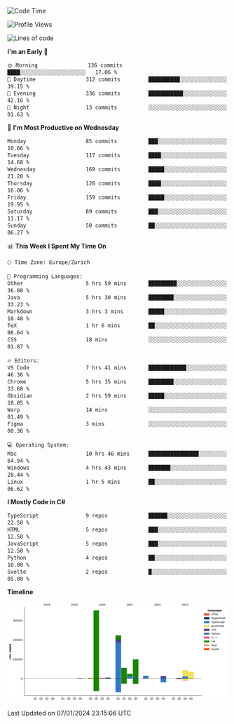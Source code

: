 <!--START_SECTION:waka-->
![Code Time](http://img.shields.io/badge/Code%20Time-512%20hrs%2049%20mins-blue)

![Profile Views](http://img.shields.io/badge/Profile%20Views-40-blue)

![Lines of code](https://img.shields.io/badge/From%20Hello%20World%20I%27ve%20Written-880.6%20thousand%20lines%20of%20code-blue)

**I'm an Early 🐤** 

```text
🌞 Morning                136 commits         ████░░░░░░░░░░░░░░░░░░░░░   17.06 % 
🌆 Daytime                312 commits         ██████████░░░░░░░░░░░░░░░   39.15 % 
🌃 Evening                336 commits         ███████████░░░░░░░░░░░░░░   42.16 % 
🌙 Night                  13 commits          ░░░░░░░░░░░░░░░░░░░░░░░░░   01.63 % 
```
📅 **I'm Most Productive on Wednesday** 

```text
Monday                   85 commits          ███░░░░░░░░░░░░░░░░░░░░░░   10.66 % 
Tuesday                  117 commits         ████░░░░░░░░░░░░░░░░░░░░░   14.68 % 
Wednesday                169 commits         █████░░░░░░░░░░░░░░░░░░░░   21.20 % 
Thursday                 128 commits         ████░░░░░░░░░░░░░░░░░░░░░   16.06 % 
Friday                   159 commits         █████░░░░░░░░░░░░░░░░░░░░   19.95 % 
Saturday                 89 commits          ███░░░░░░░░░░░░░░░░░░░░░░   11.17 % 
Sunday                   50 commits          ██░░░░░░░░░░░░░░░░░░░░░░░   06.27 % 
```


📊 **This Week I Spent My Time On** 

```text
🕑︎ Time Zone: Europe/Zurich

💬 Programming Languages: 
Other                    5 hrs 59 mins       █████████░░░░░░░░░░░░░░░░   36.08 % 
Java                     5 hrs 30 mins       ████████░░░░░░░░░░░░░░░░░   33.23 % 
Markdown                 3 hrs 3 mins        █████░░░░░░░░░░░░░░░░░░░░   18.48 % 
TeX                      1 hr 6 mins         ██░░░░░░░░░░░░░░░░░░░░░░░   06.64 % 
CSS                      18 mins             ░░░░░░░░░░░░░░░░░░░░░░░░░   01.87 % 

🔥 Editors: 
VS Code                  7 hrs 41 mins       ████████████░░░░░░░░░░░░░   46.36 % 
Chrome                   5 hrs 35 mins       ████████░░░░░░░░░░░░░░░░░   33.68 % 
Obsidian                 2 hrs 59 mins       █████░░░░░░░░░░░░░░░░░░░░   18.05 % 
Warp                     14 mins             ░░░░░░░░░░░░░░░░░░░░░░░░░   01.49 % 
Figma                    3 mins              ░░░░░░░░░░░░░░░░░░░░░░░░░   00.36 % 

💻 Operating System: 
Mac                      10 hrs 46 mins      ████████████████░░░░░░░░░   64.94 % 
Windows                  4 hrs 43 mins       ███████░░░░░░░░░░░░░░░░░░   28.44 % 
Linux                    1 hr 5 mins         ██░░░░░░░░░░░░░░░░░░░░░░░   06.62 % 
```

**I Mostly Code in C#** 

```text
TypeScript               9 repos             ██████░░░░░░░░░░░░░░░░░░░   22.50 % 
HTML                     5 repos             ███░░░░░░░░░░░░░░░░░░░░░░   12.50 % 
JavaScript               5 repos             ███░░░░░░░░░░░░░░░░░░░░░░   12.50 % 
Python                   4 repos             ██░░░░░░░░░░░░░░░░░░░░░░░   10.00 % 
Svelte                   2 repos             █░░░░░░░░░░░░░░░░░░░░░░░░   05.00 % 
```



**Timeline**

![Lines of Code chart](https://raw.githubusercontent.com/Zayden16/Zayden16/master/assets/bar_graph.png)


 Last Updated on 07/01/2024 23:15:06 UTC
<!--END_SECTION:waka-->
